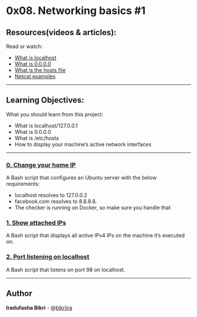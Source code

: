 # 0x08. Networking basics #1

## Resources(videos & articles):
Read or watch:
* [What is localhost](https://www.youtube.com/watch?v=m98GX51T5dI)
* [What is 0.0.0.0](https://www.youtube.com/watch?v=ahYgoV8MDtg)
* [What is the hosts file](https://www.makeuseof.com/tag/modify-manage-hosts-file-linux/)
* [Netcat examples](https://www.thegeekstuff.com/2012/04/nc-command-examples/)

---
## Learning Objectives:
What you should learn from this project:

* What is localhost/127.0.0.1
* What is 0.0.0.0
* What is /etc/hosts
* How to display your machine’s active network interfaces

---

### [0. Change your home IP](./0-change_your_home_IP)
A Bash script that configures an Ubuntu server with the below requirements:
- localhost resolves to 127.0.0.2
- facebook.com resolves to 8.8.8.8.
- The checker is running on Docker, so make sure you handle that

### [1. Show attached IPs](./1-show_attached_IPs)
A Bash script that displays all active IPv4 IPs on the machine it’s executed on.

### [2. Port listening on localhost](./100-port_listening_on_localhost)
A Bash script that listens on port 98 on localhost.

---

## Author
**Iradufasha Bikri** - @[bikriira](https://github.com/bikriira)
